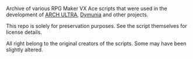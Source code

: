 Archive of various RPG Maker VX Ace scripts that were used in the development of [ARCH ULTRA](https://rpgmaker.net/games/10795/), [Dymunia](https://rpgmaker.net/games/11406/) and other projects. 

This repo is solely for preservation purposes.  See the script themselves for license details.

All right belong to the original creators of the scripts. Some may have been slightly altered.
